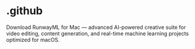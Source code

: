 # .github
Download RunwayML for Mac — advanced AI-powered creative suite for video editing, content generation, and real-time machine learning projects optimized for macOS.

